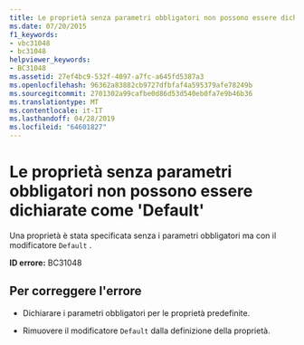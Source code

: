 ```yaml
---
title: Le proprietà senza parametri obbligatori non possono essere dichiarate come 'Default'
ms.date: 07/20/2015
f1_keywords:
- vbc31048
- bc31048
helpviewer_keywords:
- BC31048
ms.assetid: 27ef4bc9-532f-4097-a7fc-a645fd5387a3
ms.openlocfilehash: 96362a83882cb9727dfbfaf4a595379afe78249b
ms.sourcegitcommit: 2701302a99cafbe0d86d53d540eb0fa7e9b46b36
ms.translationtype: MT
ms.contentlocale: it-IT
ms.lasthandoff: 04/28/2019
ms.locfileid: "64601827"
---
```

# <a name="properties-with-no-required-parameters-cannot-be-declared-default"></a>Le proprietà senza parametri obbligatori non possono essere dichiarate come 'Default'
Una proprietà è stata specificata senza i parametri obbligatori ma con il modificatore `Default` .  
  
 **ID errore:** BC31048  
  
## <a name="to-correct-this-error"></a>Per correggere l'errore  
  
- Dichiarare i parametri obbligatori per le proprietà predefinite.  
  
- Rimuovere il modificatore `Default` dalla definizione della proprietà.